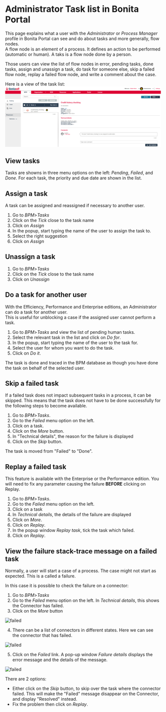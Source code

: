 # Administrator Task list in Bonita Portal

This page explains what a user with the _Administrator_ or _Process Manager_ profile in Bonita Portal can see and do about tasks and more generally, flow nodes.  
A flow node is an element of a process. It defines an action to be performed (automatic or human). A taks is a flow node done by a person. 

Those users can view the list of flow nodes in error, pending tasks, done tasks, assign and unassign a task, do task for someone else, skip a failed flow node, replay a failed flow node, and write a comment about the case.

Here is a view of the task list:
![Administrator Task list Portal](images/UI2021.1/admin-task-list-portal.png)<!--{.img-responsive}-->

## View tasks
Tasks are showns in three menu options on the left: _Pending_, _Failed_, and _Done_.
For each task, the priority and due date are shown in the list.

## Assign a task
A task can be assigned and reassigned if necessary to another user.
1. Go to _BPM_>_Tasks_
2. Click on the _Tick_ close to the task name
3. Click on _Assign_
4. In the popup, start typing the name of the user to assign the task to.
5. Select the right suggestion
6. Click on _Assign_

## Unassign a task
1. Go to _BPM_>_Tasks_
2. Click on the _Tick_ close to the task name
3. Click on _Unassign_

## Do a task for another user
With the Efficiency, Performance and Enterprise editions, an Administrator can do a task for another user.  
This is useful for unblocking a case if the assigned user cannot perform a task.

1. Go to _BPM_>_Tasks_ and view the list of pending human tasks.
2. Select the relevant task in the list and click on _Do for_.
3. In the popup, start typing the name of the user to the task for.
4. Select the user for whom you want to do the task.
5. Click on _Do it_.

The task is done and traced in the BPM database as though you have done the task on behalf of the selected user.

## Skip a failed task
If a failed task does not impact subsequent tasks in a process, it can be skipped. This means that the task does not have to be done successfully for the following steps to become available.

1. Go to _BPM_>_Tasks_.
2. Go to the _Failed_ menu option on the left.
3. Click on a task.
4. Click on the _More_ button.
5. In "Technical details", the reason for the failure is displayed
6. Click on the _Skip_ button.

The task is moved from "Failed" to "Done".

## Replay a failed task

This feature is available with the Enterprise or the Performance edition.
You will need to fix any parameter causing the failure **BEFORE** clicking on Replay.
1. Go to _BPM_>_Tasks_.
2. Go to the _Failed_ menu option on the left.
3. Click on a task
4. In _Technical details_, the details of the failure are displayed
5. Click on _More_.
6. Click on _Replay_.
7. In the popup window _Replay task_, tick the task which failed.
8. Click on _Replay_.

## View the failure stack-trace message on a failed task

Normally, a user will start a case of a process. The case might not start as expected. This is a called a failure.

In this case it is possible to check the failure on a connector:

1. Go to _BPM_>_Tasks_
2. Go to the _Failed_ menu option on the left. In _Technical details_, this shows the Connector has failed.
3. Click on the _More_ button

![failed](images/images-6_0/connector_failed.png)

4. There can be a list of connectors in different states. Here we can see the connector that has failed.

![failed](images/images-6_0/connector_failed_details.png)

5. Click on the _Failed_ link. A pop-up window _Failure details_ displays the error message and the details of the message.

![failed](images/images-6_0/connector_failed_stack.png)

There are 2 options:
* Either click on the _Skip_ button, to skip over the task where the connector failed. This will make the "Failed" message disappear on the Connector, and display "Resolved" instead.
* Fix the problem then click on _Replay_.

